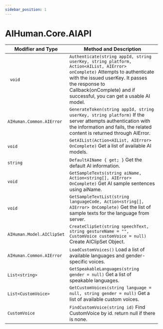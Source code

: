 ```yaml
---
sidebar_position: 1
---
```


# AIHuman.Core.AIAPI

| Modifier and Type                | Method and Description                                       |
| -------------------------------- | ------------------------------------------------------------ |
| ` void`                          | `Authenticate(string appId, string userKey, string platform, Action<AIList, AIError> onComplete)` Attempts to authenticate with the issued userKey. It passes the response to Callback(onComplete) and if successful, you can get a usable AI model. |
| `AIHuman.Common.AIError`                        | `GenerateToken(string appId, string userKey, string platform)` If the server attempts authentication with the information and fails, the related content is returned through AIError. |
| `void`                           | `GetAIList(Action<AIList, AIError> OnComplete)` Get a list of available AI models.             |
| `string`                         | `DefaultAIName { get; }` Get the default AI information.  |
| `void`                           | `GetSampleTexts(string aiName, Action<string[], AIError> OnComplete)` Get AI sample sentences using aiName. |
| `void`                           | `GetSampleTextList(string languageCode, Action<string[], AIError> OnComplete)` Get the list of sample texts for the language from server. |
| `AIHuman.Model.AIClipSet` | `CreateClipSet(string speechText, string gestureName = "", CustomVoice customVoice = null)` Create AIClipSet Object. |
| `AIHuman.Common.AIError`                          | `LoadCustomVoices()` Load a list of available languages and gender-specific voices.  |
| `List<string>`            | `GetSpeakableLanguages(string gender = null)` Get a list of speakable languages. |
| `List<CustomVoice>`       | `GetCustomVoices(string language = null, string gender = null)` Get a list of available custom voices. |
| `CustomVoice`                   | `FindCustomVoice(string id)` Find CustomVoice by id. return null if there is none. |
